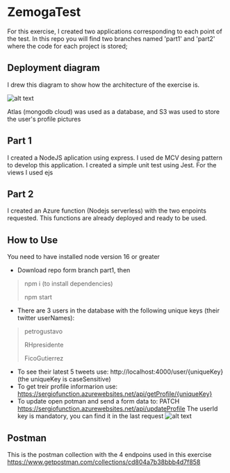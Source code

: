 # ZemogaTest
For this exercise, I created two applications corresponding to each point of the test. In this repo you will find two branches named 'part1' and 'part2' where the code for each project is stored;

## Deployment diagram
I drew this diagram to show how the architecture of the exercise is.

![alt text](https://twitterbucketsergio.s3.amazonaws.com/Blank+diagram+(1).png)

Atlas (mongodb cloud) was used as a database, and S3 was used to store the user's profile pictures

## Part 1 
I created a NodeJS aplication using express. I used de MCV desing pattern to develop this application. I created a simple unit test using Jest. For the views I used ejs

## Part 2
I created an Azure function (Nodejs serverless) with the two enpoints requested. This functions are already deployed and ready to be used.


## How to Use
You need to have installed node version 16 or greater

- Download repo form branch part1, then 

> npm i (to install dependencies)
> 
> npm start

- There are 3 users in the database with the following unique keys (their twitter userNames):
> petrogustavo
> 
> RHpresidente
> 
> FicoGutierrez
- To see their latest 5 tweets use: http://localhost:4000/user/{uniqueKey}   (the uniqueKey is caseSensitive)
- To get treir profile informarion use: https://sergiofunction.azurewebsites.net/api/getProfile/{uniqueKey}
- To update open potman and send a form data to: PATCH https://sergiofunction.azurewebsites.net/api/updateProfile The userId key is mandatory, you can find it in the last request
![alt text](https://twitterbucketsergio.s3.amazonaws.com/Screenshot+2022-06-12+234953.png)

## Postman
This is the postman collection with the 4 endpoins used in this exercise https://www.getpostman.com/collections/cd804a7b38bbb4d7f858
